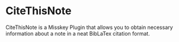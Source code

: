 # CiteThisNote
CiteThisNote is a Misskey Plugin that allows you to obtain necessary information about a note in a neat BibLaTex citation format.
